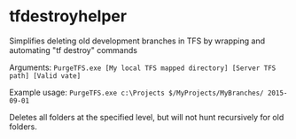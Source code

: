 # tfdestroyhelper
Simplifies deleting old development branches in TFS by wrapping and automating "tf destroy" commands

Arguments:
`PurgeTFS.exe [My local TFS mapped directory] [Server TFS path] [Valid vate]`

Example usage:
`PurgeTFS.exe c:\Projects $/MyProjects/MyBranches/ 2015-09-01`

Deletes all folders at the specified level, but will not hunt recursively for old folders.
